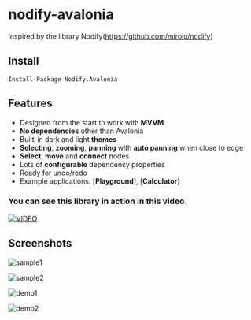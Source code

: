 # nodify-avalonia

Inspired by the library Nodify(https://github.com/miroiu/nodify)

## Install

`Install-Package Nodify.Avalonia`

## Features
 - Designed from the start to work with **MVVM**
 - **No dependencies** other than Avalonia
 - Built-in dark and light **themes**
 - **Selecting**, **zooming**, **panning** with **auto panning** when close to edge
 - **Select**, **move** and **connect** nodes
 - Lots of **configurable** dependency properties
 - Ready for undo/redo
 - Example applications: [**Playground**], [**Calculator**]

### You can see this library in action in this video.
[![VIDEO](https://img.youtube.com/vi/vJu3wMTGsGU/0.jpg)](https://www.youtube.com/watch?v=vJu3wMTGsGU)


## Screenshots

![sample1](https://github.com/user-attachments/assets/4c67386c-5ef4-4ebf-b627-de794d037ddc)


![sample2](https://github.com/user-attachments/assets/7664c675-3e2d-451a-b07b-f009d6ab121d)


![demo1](https://github.com/trrahul/nodify-avalonia/assets/7353840/ad8543f5-15c2-4506-93ca-2c40933bef26)


![demo2](https://github.com/trrahul/nodify-avalonia/assets/7353840/11a10880-a8e3-4923-b26e-0feeeb1a7b73)


